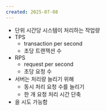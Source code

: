 ```yaml
---
created: 2025-07-08
---
```

- 단위 시간당 시스템이 처리하는 작업량
- TPS
	- transaction per second
	- 초당 트랜잭션 수
- RPS
	- request per second
	- 초당 요청 수
- 서버는 처리량 늘리기 위해
	- 동시 처리 요청 수를 늘리기
	- 한 개 요청 처리 시간 단축
- 을 시도 가능함